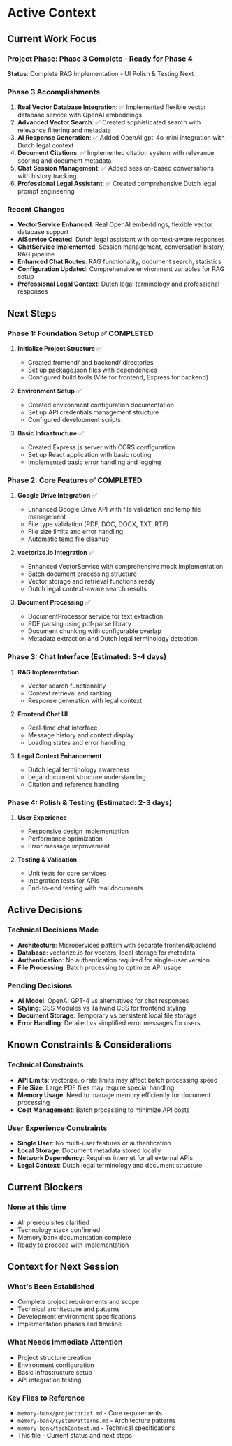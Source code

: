 # Active Context

## Current Work Focus

### Project Phase: Phase 3 Complete - Ready for Phase 4
**Status**: Complete RAG Implementation - UI Polish & Testing Next

### Phase 3 Accomplishments
1. **Real Vector Database Integration**: ✅ Implemented flexible vector database service with OpenAI embeddings
2. **Advanced Vector Search**: ✅ Created sophisticated search with relevance filtering and metadata
3. **AI Response Generation**: ✅ Added OpenAI gpt-4o-mini integration with Dutch legal context
4. **Document Citations**: ✅ Implemented citation system with relevance scoring and document metadata
5. **Chat Session Management**: ✅ Added session-based conversations with history tracking
6. **Professional Legal Assistant**: ✅ Created comprehensive Dutch legal prompt engineering

### Recent Changes
- **VectorService Enhanced**: Real OpenAI embeddings, flexible vector database support
- **AIService Created**: Dutch legal assistant with context-aware responses
- **ChatService Implemented**: Session management, conversation history, RAG pipeline
- **Enhanced Chat Routes**: RAG functionality, document search, statistics
- **Configuration Updated**: Comprehensive environment variables for RAG setup
- **Professional Legal Context**: Dutch legal terminology and professional responses

## Next Steps

### Phase 1: Foundation Setup ✅ COMPLETED
1. **Initialize Project Structure** ✅
   - Created frontend/ and backend/ directories
   - Set up package.json files with dependencies
   - Configured build tools (Vite for frontend, Express for backend)

2. **Environment Setup** ✅
   - Created environment configuration documentation
   - Set up API credentials management structure
   - Configured development scripts

3. **Basic Infrastructure** ✅
   - Created Express.js server with CORS configuration
   - Set up React application with basic routing
   - Implemented basic error handling and logging

### Phase 2: Core Features ✅ COMPLETED
1. **Google Drive Integration** ✅
   - Enhanced Google Drive API with file validation and temp file management
   - File type validation (PDF, DOC, DOCX, TXT, RTF)
   - File size limits and error handling
   - Automatic temp file cleanup

2. **vectorize.io Integration** ✅
   - Enhanced VectorService with comprehensive mock implementation
   - Batch document processing structure
   - Vector storage and retrieval functions ready
   - Dutch legal context-aware search results

3. **Document Processing** ✅
   - DocumentProcessor service for text extraction
   - PDF parsing using pdf-parse library
   - Document chunking with configurable overlap
   - Metadata extraction and Dutch legal terminology detection

### Phase 3: Chat Interface (Estimated: 3-4 days)
1. **RAG Implementation**
   - Vector search functionality
   - Context retrieval and ranking
   - Response generation with legal context

2. **Frontend Chat UI**
   - Real-time chat interface
   - Message history and context display
   - Loading states and error handling

3. **Legal Context Enhancement**
   - Dutch legal terminology awareness
   - Legal document structure understanding
   - Citation and reference handling

### Phase 4: Polish & Testing (Estimated: 2-3 days)
1. **User Experience**
   - Responsive design implementation
   - Performance optimization
   - Error message improvement

2. **Testing & Validation**
   - Unit tests for core services
   - Integration tests for APIs
   - End-to-end testing with real documents

## Active Decisions

### Technical Decisions Made
- **Architecture**: Microservices pattern with separate frontend/backend
- **Database**: vectorize.io for vectors, local storage for metadata
- **Authentication**: No authentication required for single-user version
- **File Processing**: Batch processing to optimize API usage

### Pending Decisions
- **AI Model**: OpenAI GPT-4 vs alternatives for chat responses
- **Styling**: CSS Modules vs Tailwind CSS for frontend styling
- **Document Storage**: Temporary vs persistent local file storage
- **Error Handling**: Detailed vs simplified error messages for users

## Known Constraints & Considerations

### Technical Constraints
- **API Limits**: vectorize.io rate limits may affect batch processing speed
- **File Size**: Large PDF files may require special handling
- **Memory Usage**: Need to manage memory efficiently for document processing
- **Cost Management**: Batch processing to minimize API costs

### User Experience Constraints
- **Single User**: No multi-user features or authentication
- **Local Storage**: Document metadata stored locally
- **Network Dependency**: Requires internet for all external APIs
- **Legal Context**: Dutch legal terminology and document structure

## Current Blockers

### None at this time
- All prerequisites clarified
- Technology stack confirmed
- Memory bank documentation complete
- Ready to proceed with implementation

## Context for Next Session

### What's Been Established
- Complete project requirements and scope
- Technical architecture and patterns
- Development environment specifications
- Implementation phases and timeline

### What Needs Immediate Attention
- Project structure creation
- Environment configuration
- Basic infrastructure setup
- API integration testing

### Key Files to Reference
- `memory-bank/projectbrief.md` - Core requirements
- `memory-bank/systemPatterns.md` - Architecture patterns
- `memory-bank/techContext.md` - Technical specifications
- This file - Current status and next steps 